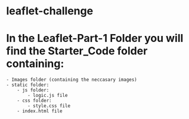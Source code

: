 # leaflet-challenge

# In the Leaflet-Part-1 Folder you will find the Starter_Code folder containing:

    - Images folder (containing the neccasary images)
    - static folder:
        - js folder:
            - logic.js file
        - css folder:
            - style.css file
        - index.html file